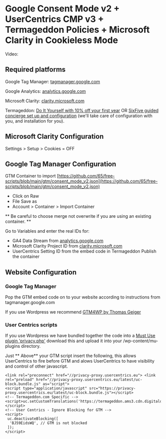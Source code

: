 # Google Consent Mode v2 + UserCentrics CMP v3 + Termageddon Policies + Microsoft Clarity in Cookieless Mode

Video: 

## Required platforms 
Google Tag Manager: [tagmanager.google.com](https://tagmanager.google.com)

Google Analytics: [analytics.google.com](https://analytics.google.com)

Microsoft Clarity: [clarity.microsoft.com](https://clarity.microsoft.com)

Termageddon: [Do It Yourself with 10% off your first year](https://go.sixfive.io/termageddon) OR [SixFive guided concierge set up and configuration](https://sixfive.io/products/wordpress/legals/) (we'll take care of configuration with you, and installation for you).

## Microsoft Clarity Configuration

Settings > Setup > Cookies = OFF

## Google Tag Manager Configuration
GTM Container to import [https://github.com/65/free-scripts/blob/main/gtm/consent_mode_v2.json](https://github.com/65/free-scripts/blob/main/gtm/consent_mode_v2.json) 
- Click on Raw
- File Save as
- Account > Container > Import Container 

** Be careful to choose merge not overwrite if you are using an existing container. ** 

Go to Variables and enter the real IDs for: 
- GA4 Data Stream from [analytics.google.com](https://analytics.google.com) 
- Microsoft Clarity Project ID from [clarity.microsoft.com](https://clarity.microsoft.com) 
- UserCentrics Setting ID from the embed code in Termageddon 
Publish the container

## Website Configuration

### Google Tag Manager 
Pop the GTM embed code on to your website according to instructions from tagmanager.google.com 

If you use Wordpress we recommend [GTM4WP by Thomas Geiger](https://wordpress.org/plugins/duracelltomi-google-tag-manager/) 

### User Centrics scripts

If you use Wordpress we have bundled together the code into a [Must Use plugin 'privacy.php'](https://github.com/sixfiveio/free-scripts/tree/main/wordpress/usercentrics) download this and upload it into your /wp-content/mu-plugins directory. 

Just ** Above** your GTM script insert the following, this allows UserCentrics to fire before GTM and alows UserCentrics to have visibility and control of other javascript. 
```
<link rel="preconnect" href="//privacy-proxy.usercentrics.eu"> <link rel="preload" href="//privacy-proxy.usercentrics.eu/latest/uc-block.bundle.js" as="script"> 
<script type="application/javascript" src="https://privacy-proxy.usercentrics.eu/latest/uc-block.bundle.js"></script>
<!-- Termageddon.com Specific -->
<script>uc.setCustomTranslations('https://termageddon.ams3.cdn.digitaloceanspaces.com/translations/');</script>
<!-- User Centrics - Ignore Blocking for GTM -->
<script>
 uc.deactivateBlocking([
  'BJ59EidsWQ', // GTM is not blocked
 ]);
</script>
```
